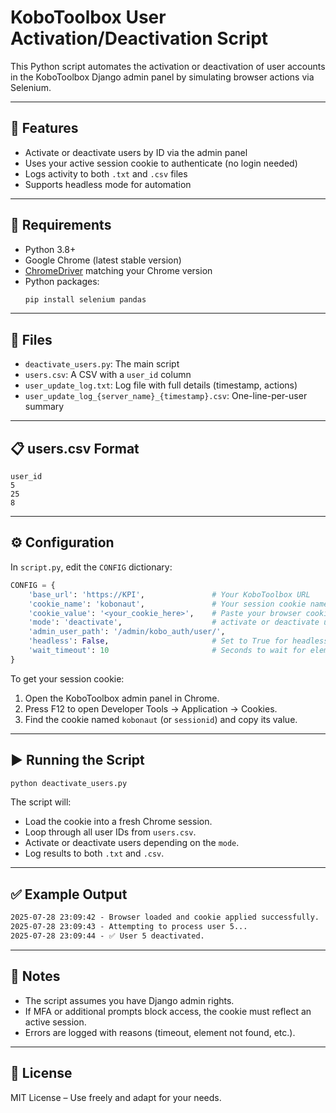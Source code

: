 
# KoboToolbox User Activation/Deactivation Script

This Python script automates the activation or deactivation of user accounts in the KoboToolbox Django admin panel by simulating browser actions via Selenium.

---

## 🔧 Features

- Activate or deactivate users by ID via the admin panel
- Uses your active session cookie to authenticate (no login needed)
- Logs activity to both `.txt` and `.csv` files
- Supports headless mode for automation

---

## 📁 Requirements

- Python 3.8+
- Google Chrome (latest stable version)
- [ChromeDriver](https://sites.google.com/chromium.org/driver/) matching your Chrome version
- Python packages:
  ```bash
  pip install selenium pandas
  ```

---

## 📂 Files

- `deactivate_users.py`: The main script
- `users.csv`: A CSV with a `user_id` column
- `user_update_log.txt`: Log file with full details (timestamp, actions)
- `user_update_log_{server_name}_{timestamp}.csv`: One-line-per-user summary

---

## 📋 users.csv Format

```csv
user_id
5
25
8
```

---

## ⚙️ Configuration

In `script.py`, edit the `CONFIG` dictionary:

```python
CONFIG = {
    'base_url': 'https://KPI',               # Your KoboToolbox URL
    'cookie_name': 'kobonaut',               # Your session cookie name (typically kobonaut or sessionid)
    'cookie_value': '<your_cookie_here>',    # Paste your browser cookie here
    'mode': 'deactivate',                    # activate or deactivate users
    'admin_user_path': '/admin/kobo_auth/user/',
    'headless': False,                       # Set to True for headless browser
    'wait_timeout': 10                       # Seconds to wait for elements
}
```

To get your session cookie:
1. Open the KoboToolbox admin panel in Chrome.
2. Press F12 to open Developer Tools → Application → Cookies.
3. Find the cookie named `kobonaut` (or `sessionid`) and copy its value.

---

## ▶️ Running the Script

```bash
python deactivate_users.py
```

The script will:
- Load the cookie into a fresh Chrome session.
- Loop through all user IDs from `users.csv`.
- Activate or deactivate users depending on the `mode`.
- Log results to both `.txt` and `.csv`.

---

## ✅ Example Output

```txt
2025-07-28 23:09:42 - Browser loaded and cookie applied successfully.
2025-07-28 23:09:43 - Attempting to process user 5...
2025-07-28 23:09:44 - ✅ User 5 deactivated.
```

---

## 🧪 Notes

- The script assumes you have Django admin rights.
- If MFA or additional prompts block access, the cookie must reflect an active session.
- Errors are logged with reasons (timeout, element not found, etc.).

---

## 📄 License

MIT License – Use freely and adapt for your needs.
